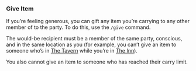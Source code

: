 ### Give Item
If you’re feeling generous, you can gift any item you’re carrying to any other member of to the party. To do this,
  use the `/give` command.

The would-be recipient must be a member of the same party, conscious, and in the same location as you (for example,
  you can’t give an item to someone who’s in [The Tavern](/locations/tavern/index.md) while you’re in [The Inn](/locations/inn/index.md)).

You also cannot give an item to someone who has reached their carry limit.


